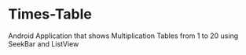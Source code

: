 # Times-Table
Android Application that shows Multiplication Tables from 1 to 20 using SeekBar and ListView
